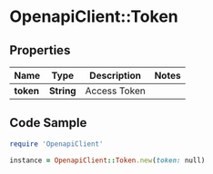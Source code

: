 # OpenapiClient::Token

## Properties

Name | Type | Description | Notes
------------ | ------------- | ------------- | -------------
**token** | **String** | Access Token | 

## Code Sample

```ruby
require 'OpenapiClient'

instance = OpenapiClient::Token.new(token: null)
```


